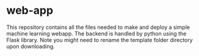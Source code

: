# web-app
This repository contains all the files needed to make and deploy a simple machine learning webapp.
The backend is handled by python using the Flask library. 
Note you might need to rename the template folder directory upon downloading.
